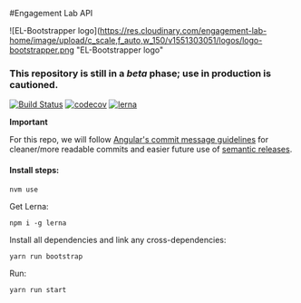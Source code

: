 #Engagement Lab API

![EL-Bootstrapper logo](https://res.cloudinary.com/engagement-lab-home/image/upload/c_scale,f_auto,w_150/v1551303051/logos/logo-bootstrapper.png "EL-Bootstrapper logo"

### This repository is still in a _beta_ phase; use in production is cautioned.

[![Build Status](https://travis-ci.org/engagementlab/el-api.svg?branch=master)](https://travis-ci.org/engagementlab/el-api)
[![codecov](https://codecov.io/gh/engagementlab/el-api/branch/master/graph/badge.svg)](https://codecov.io/gh/engagementlab/el-api)
[![lerna](https://img.shields.io/badge/maintained%20with-lerna-cc00ff.svg)](https://lerna.js.org/)

**Important**

For this repo, we will follow [Angular's commit message guidelines](https://github.com/angular/angular/blob/master/CONTRIBUTING.md#commit) for cleaner/more readable commits and easier future use of [semantic releases](https://github.com/semantic-release/semantic-release).

#### Install steps:

`nvm use`

Get Lerna:

`npm i -g lerna`

Install all dependencies and link any cross-dependencies:

`yarn run bootstrap`

Run:

`yarn run start`
